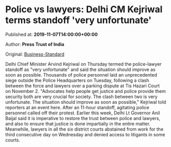 
# Police vs lawyers: Delhi CM Kejriwal terms standoff 'very unfortunate'

Published at: **2019-11-07T14:00:00+00:00**

Author: **Press Trust of India**

Original: [Business-Standard](https://www.business-standard.com/article/pti-stories/kejriwal-terms-police-lawyer-standoff-very-unfortunate-119110701471_1.html)

Delhi Chief Minister Arvind Kejriwal on Thursday termed the police-lawyer standoff as "very unfortunate" and said the situation should improve as soon as possible.
Thousands of police personnel laid an unprecedented siege outside the Police Headquarters on Tuesday, following a clash between the force and lawyers over a parking dispute at Tis Hazari Court on November 2.
"Advocates help people get justice and police provide them security both are very crucial for society. The clash between two is very unfortunate. The situation should improve as soon as possible," Kejriwal told reporters at an event here.
After an 11-hour standoff, agitating police personnel called off their protest.
Earlier this week, Delhi Lt Governor Anil Baijal said it is imperative to restore the trust between police and lawyers, and also to ensure that justice is done impartially in the entire matter.
Meanwhile, lawyers in all the six district courts abstained from work for the third consecutive day on Wednesday and denied access to litigants in some courts.
